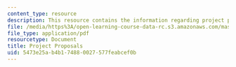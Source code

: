 ```yaml
---
content_type: resource
description: This resource contains the information regarding project proposals.
file: /media/https%3A/open-learning-course-data-rc.s3.amazonaws.com/mas-965-nextlab-i-designing-mobile-technologies-for-the-next-billion-users-fall-2008/5473e25ab4b174880027577feabcef0b_MITMAS_965F08_Lec02_projt.pdf
file_type: application/pdf
resourcetype: Document
title: Project Proposals
uid: 5473e25a-b4b1-7488-0027-577feabcef0b
---
```

